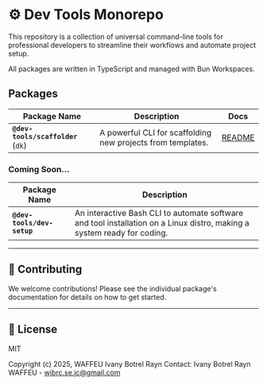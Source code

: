 # ⚙️ Dev Tools Monorepo

This repository is a collection of universal command-line tools for professional developers to streamline their workflows and automate project setup.

All packages are written in TypeScript and managed with Bun Workspaces.

## Packages

| Package Name                       | Description                                                 | Docs                                  |
| ---------------------------------- | ----------------------------------------------------------- | ------------------------------------- |
| **`@dev-tools/scaffolder`** (`dk`) | A powerful CLI for scaffolding new projects from templates. | [README](./packages/devkit/README.md) |

### Coming Soon...

| Package Name               | Description                                                                                                             |
| -------------------------- | ----------------------------------------------------------------------------------------------------------------------- |
| **`@dev-tools/dev-setup`** | An interactive Bash CLI to automate software and tool installation on a Linux distro, making a system ready for coding. |

---

## 🤝 Contributing

We welcome contributions\! Please see the individual package's documentation for details on how to get started.

---

## 📄 License

MIT

Copyright (c) 2025, WAFFEU Ivany Botrel Rayn
Contact: Ivany Botrel Rayn WAFFEU - wibrc.se.jc@gmail.com
